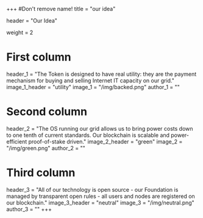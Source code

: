 +++
#Don't remove name!
title = "our idea"

header = "Our Idea"

weight = 2

# First column
header_1 = "The Token is designed to have real utility: they are the payment mechanism for buying and selling Internet IT capacity on our grid."
image_1_header = "utility"
image_1 = "/img/backed.png"
author_1 = ""

# Second column
header_2 = "The OS running our grid allows us to bring power costs down to one tenth of current standards. Our blockchain is scalable and power-efficient proof-of-stake driven."
image_2_header = "green"
image_2 = "/img/green.png"
author_2 = ""

# Third column

header_3 = "All of our technology is open source - our Foundation is managed by transparent open rules - all users and nodes are registered on our blockchain."
image_3_header = "neutral"
image_3 = "/img/neutral.png"
author_3 = ""
+++

